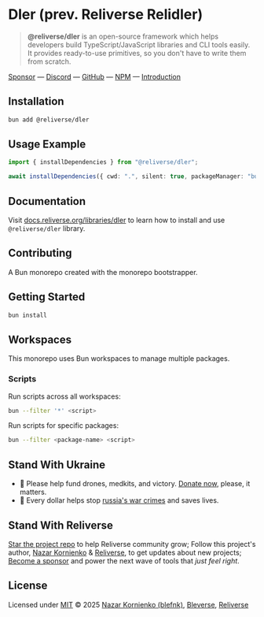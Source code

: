 # Dler (prev. Reliverse Relidler)

> **@reliverse/dler** is an open-source framework which helps developers build TypeScript/JavaScript libraries and CLI tools easily. It provides ready-to-use primitives, so you don't have to write them from scratch.

[Sponsor](https://github.com/sponsors/blefnk) — [Discord](https://discord.gg/Pb8uKbwpsJ) — [GitHub](https://github.com/reliverse/dler) — [NPM](https://npmjs.com/@reliverse/dler) — [Introduction](https://blefnk.reliverse.org/blog/articles/package-managers)

## Installation

```bash
bun add @reliverse/dler
```

## Usage Example

```ts
import { installDependencies } from "@reliverse/dler";

await installDependencies({ cwd: ".", silent: true, packageManager: "bun" });
```

## Documentation

Visit [docs.reliverse.org/libraries/dler](https://docs.reliverse.org/libraries/dler) to learn how to install and use `@reliverse/dler` library.

## Contributing

A Bun monorepo created with the monorepo bootstrapper.

## Getting Started

```bash
bun install
```

## Workspaces

This monorepo uses Bun workspaces to manage multiple packages.

### Scripts

Run scripts across all workspaces:

```bash
bun --filter '*' <script>
```

Run scripts for specific packages:

```bash
bun --filter <package-name> <script>
```

## Stand With Ukraine

- 💙 Please help fund drones, medkits, and victory. [Donate now](https://u24.gov.ua), please, it matters.
- 💛 Every dollar helps stop [russia's war crimes](https://war.ukraine.ua/russia-war-crimes) and saves lives.

## Stand With Reliverse

[Star the project repo](https://github.com/reliverse/dler) to help Reliverse community grow; Follow this project's author, [Nazar Kornienko](https://github.com/blefnk) & [Reliverse](https://github.com/reliverse), to get updates about new projects; [Become a sponsor](https://github.com/sponsors/blefnk) and power the next wave of tools that _just feel right_.

## License

Licensed under [MIT](LICENSE) © 2025 [Nazar Kornienko (blefnk)](https://github.com/blefnk), [Bleverse](https://bleverse.com), [Reliverse](https://github.com/reliverse)
